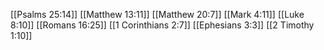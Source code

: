 [[Psalms 25:14]]
[[Matthew 13:11]]
[[Matthew 20:7]]
[[Mark 4:11]]
[[Luke 8:10]]
[[Romans 16:25]]
[[1 Corinthians 2:7]]
[[Ephesians 3:3]]
[[2 Timothy 1:10]]
